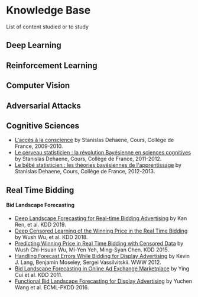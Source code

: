 # Knowledge Base
List of content studied or to study

## Deep Learning

## Reinforcement Learning

## Computer Vision

## Adversarial Attacks

## Cognitive Sciences
* [L'accès à la conscience](https://www.college-de-france.fr/site/stanislas-dehaene/course-2009-2010.htm) by Stanislas Dehaene, Cours, Collège de France, 2009-2010.
* [Le cerveau statisticien : la révolution Bayésienne en sciences cognitives](https://www.college-de-france.fr/site/stanislas-dehaene/course-2011-2012.htm) by Stanislas Dehaene, Cours, Collège de France, 2011-2012.
* [Le bébé statisticien : les théories bayésiennes de l'apprentissage](https://www.college-de-france.fr/site/stanislas-dehaene/course-2012-2013.htm) by Stanislas Dehaene, Cours, Collège de France, 2012-2013.

## Real Time Bidding
#### Bid Landscape Forecasting
* [Deep Landscape Forecasting for Real-time Bidding Advertising](https://arxiv.org/abs/1905.03028) by Kan Ren, et al. KDD 2019.
* [Deep Censored Learning of the Winning Price in the Real Time Bidding](https://dl.acm.org/citation.cfm?id=3219819.3220066) by Wush Wu, et al. KDD 2018.
* [Predicting Winning Price in Real Time Bidding with Censored Data](http://wnzhang.net/share/rtb-papers/win-price-pred.pdf) by Wush Chi-Hsuan Wu, Mi-Yen Yeh, Ming-Syan Chen. KDD 2015.
* [Handling Forecast Errors While Bidding for Display Advertising](http://wnzhang.net/share/rtb-papers/forecast-err.pdf) by Kevin J. Lang, Benjamin Moseley, Sergei Vassilvitskii. WWW 2012.
* [Bid Landscape Forecasting in Online Ad Exchange Marketplace](http://wnzhang.net/share/rtb-papers/bid-lands.pdf) by Ying Cui et al. KDD 2011.
* [Functional Bid Landscape Forecasting for Display Advertising](http://apex.sjtu.edu.cn/public/files/members/20160929/functional-bid-lands.pdf) by Yuchen Wang et al. ECML-PKDD 2016.
